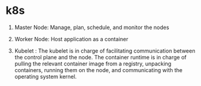 # k8s


1) Master Node:
               Manage, plan, schedule, and monitor the nodes

3) Worker Node:
              Host application as a container

5) Kubelet :
             The kubelet is in charge of facilitating communication between the control plane and the node. The container runtime is in charge of pulling the relevant container image from a registry, unpacking containers, running them on the                 node, and communicating with the operating system kernel.
